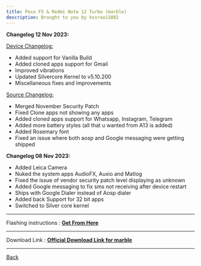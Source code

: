 ```yaml
---
title: Poco F5 & Redmi Note 12 Turbo (marble)
description: Brought to you by kssrao13882
---
```


<b>Changelog 12 Nov 2023:</b>

<u>Device Changelog:</u>
- Added support for Vanilla Build
- Added cloned apps support for Gmail
- Improved vibrations 
- Updated Silvercore Kernel to v5.10.200
- Miscellaneous fixes and improvements

<u>Source Changelog:</u>
- Merged November Security Patch
- Fixed Clone apps not showing any apps
- Added cloned apps support for Whatsapp, Instagram, Telegram
- Added more battery styles (all that u wanted from A13 is added)
- Added Rosemary font
- Fixed an issue where both aosp and Google messaging were getting shipped


<b>Changelog 08 Nov 2023:</b>
- Added Leica Camera
- Nuked the system apps AudioFX, Auxio and Matlog
- Fixed the issue of vendor security patch level displaying as unknown
- Added Google messaging to fix sms not receiving after device restart
- Ships with Google Dialer instead of Aosp dialer
- Added back Support for 32 bit apps
- Switched to Silver core kernel

----
Flashing instructions : [**Get From Here**](marble_inst.md)

----
Download Link : [**Official Download Link for marble**](https://sourceforge.net/projects/projectmatrixx/files/Android-14/marble/)

----
[Back](./)
